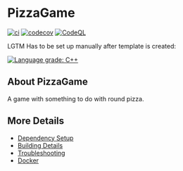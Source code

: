 # PizzaGame

[![ci](https://github.com/StenBone/PizzaGame/actions/workflows/ci.yml/badge.svg)](https://github.com/StenBone/PizzaGame/actions/workflows/ci.yml)
[![codecov](https://codecov.io/gh/StenBone/PizzaGame/branch/main/graph/badge.svg)](https://codecov.io/gh/StenBone/PizzaGame)
[![CodeQL](https://github.com/StenBone/PizzaGame/actions/workflows/codeql-analysis.yml/badge.svg)](https://github.com/StenBone/PizzaGame/actions/workflows/codeql-analysis.yml)

LGTM Has to be set up manually after template is created:

[![Language grade: C++](https://img.shields.io/lgtm/grade/cpp/github/StenBone/PizzaGame)](https://lgtm.com/projects/g/StenBone/PizzaGame/context:cpp)

## About PizzaGame
A game with something to do with round pizza.


## More Details

 * [Dependency Setup](README_dependencies.md)
 * [Building Details](README_building.md)
 * [Troubleshooting](README_troubleshooting.md)
 * [Docker](README_docker.md)
